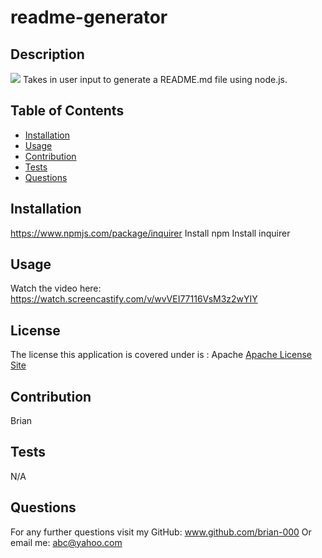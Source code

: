 # readme-generator
## Description
<img src = 'https://img.shields.io/badge/Apache-%20License-inactive'>
Takes in user input to generate a README.md file using node.js.

## Table of Contents
- [Installation](#installation)
- [Usage](#usage)
- [Contribution](#contribution)
- [Tests](#tests)
- [Questions](#questions)

## Installation
https://www.npmjs.com/package/inquirer
Install npm
Install inquirer

## Usage
Watch the video here: https://watch.screencastify.com/v/wvVEI77116VsM3z2wYIY

## License 
The license this application is covered under is : Apache
<a href = "https://choosealicense.com/licenses/apache-2.0/">Apache License Site</a>

## Contribution
Brian

## Tests
N/A

## Questions
For any further questions visit my GitHub:  <a href='github.com/brian-000'>www.github.com/brian-000</a>
Or email me: abc@yahoo.com

